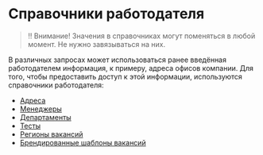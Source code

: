 Справочники работодателя
========================

> ‼️ Внимание! Значения в справочниках могут поменяться в любой момент. Не нужно завязываться на них.

В различных запросах может использоваться ранее введённая работодателем информация, к примеру, адреса офисов компании.
Для того, чтобы предоставить доступ к этой информации, используются справочники работодателя:

* [Адреса](employer_addresses.md)
* [Менеджеры](employer_managers.md)
* [Департаменты](employer_departments.md)
* [Тесты](https://api.hh.ru/openapi/redoc#tag/Spravochniki-rabotodatelya/paths/~1employers~1%7Bemployer_id%7D~1tests/get)
* [Регионы вакансий](employer_vacancy_areas_active.md)
* [Брендированные шаблоны вакансий](https://api.hh.ru/openapi/redoc#tag/Informaciya-o-rabotodatele/paths/~1employers~1%7Bemployer_id%7D~1vacancy_branded_templates/get)
